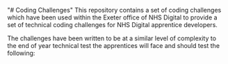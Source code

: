 "# Coding Challenges" 
This repository contains a set of coding challenges which have been used within the Exeter office of NHS Digital to provide a set of technical coding challenges for NHS Digital apprentice developers.

The challenges have been written to be at a similar level of complexity to the end of year technical test the apprentices will face and should test the following:

